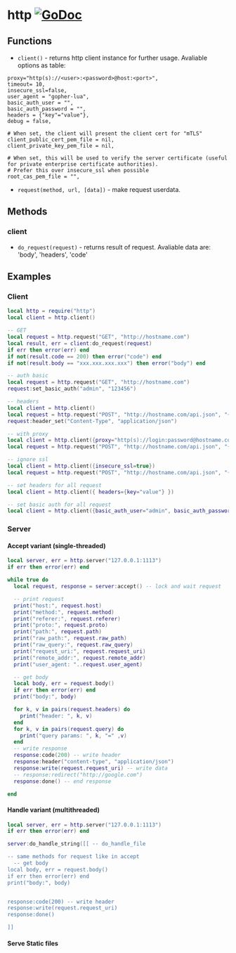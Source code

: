# http [![GoDoc](https://godoc.org/github.com/vadv/gopher-lua-libs/http?status.svg)](https://godoc.org/github.com/vadv/gopher-lua-libs/http)

## Functions

- `client()` - returns http client instance for further usage. Avaliable options as table:
```
proxy="http(s)://<user>:<password>@host:<port>",
timeout= 10,
insecure_ssl=false,
user_agent = "gopher-lua",
basic_auth_user = "",
basic_auth_password = "",
headers = {"key"="value"},
debug = false,

# When set, the client will present the client cert for "mTLS"
client_public_cert_pem_file = nil,
client_private_key_pem_file = nil,

# When set, this will be used to verify the server certificate (useful for private enterprise certificate authorities).
# Prefer this over insecure_ssl when possible
root_cas_pem_file = "",
```
- `request(method, url, [data])` - make request userdata.

## Methods
### client
- `do_request(request)` - returns result of request. Avaliable data are: 'body', 'headers', 'code'

## Examples

### Client

```lua
local http = require("http")
local client = http.client()

-- GET
local request = http.request("GET", "http://hostname.com")
local result, err = client:do_request(request)
if err then error(err) end
if not(result.code == 200) then error("code") end
if not(result.body == "xxx.xxx.xxx.xxx") then error("body") end

-- auth basic
local request = http.request("GET", "http://hostname.com")
request:set_basic_auth("admin", "123456")

-- headers
local client = http.client()
local request = http.request("POST", "http://hostname.com/api.json", "{}")
request:header_set("Content-Type", "application/json")

-- with proxy
local client = http.client({proxy="http(s)://login:password@hostname.com"})
local request = http.request("POST", "http://hostname.com/api.json", "{}")

-- ignore ssl
local client = http.client({insecure_ssl=true})
local request = http.request("POST", "http://hostname.com/api.json", "{}")

-- set headers for all request
local client = http.client({ headers={key="value"} })

-- set basic auth for all request
local client = http.client({basic_auth_user="admin", basic_auth_password="123456"})
```

### Server

#### Accept variant (single-threaded)

```lua
local server, err = http.server("127.0.0.1:1113")
if err then error(err) end

while true do
  local request, response = server:accept() -- lock and wait request

  -- print request
  print("host:", request.host)
  print("method:", request.method)
  print("referer:", request.referer)
  print("proto:", request.proto)
  print("path:", request.path)
  print("raw_path:", request.raw_path)
  print("raw_query:", request.raw_query)
  print("request_uri:", request.request_uri)
  print("remote_addr:", request.remote_addr)
  print("user_agent: "..request.user_agent)

  -- get body
  local body, err = request.body()
  if err then error(err) end
  print("body:", body)

  for k, v in pairs(request.headers) do
    print("header: ", k, v)
  end
  for k, v in pairs(request.query) do
    print("query params: ", k, "=" ,v)
  end
  -- write response
  response:code(200) -- write header
  response:header("content-type", "application/json")
  response:write(request.request_uri) -- write data
  -- response:redirect("http://google.com")
  response:done() -- end response

end
```

#### Handle variant (multithreaded)

```lua
local server, err = http.server("127.0.0.1:1113")
if err then error(err) end

server:do_handle_string([[ -- do_handle_file

-- same methods for request like in accept
  -- get body
local body, err = request.body()
if err then error(err) end
print("body:", body)


response:code(200) -- write header
response:write(request.request_uri)
response:done()

]]
```

#### Serve Static files

```lua

```